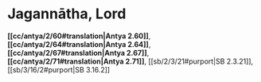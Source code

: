 # Jagannātha, Lord

**[[cc/antya/2/60#translation|Antya 2.60]]**, **[[cc/antya/2/64#translation|Antya 2.64]]**, **[[cc/antya/2/67#translation|Antya 2.67]]**, **[[cc/antya/2/71#translation|Antya 2.71]]**, [[sb/2/3/21#purport|SB 2.3.21]], [[sb/3/16/2#purport|SB 3.16.2]]

